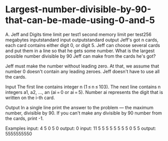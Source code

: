 # Largest-number-divisible-by-90-that-can-be-made-using-0-and-5
A. Jeff and Digits
time limit per test1 second
memory limit per test256 megabytes
inputstandard input
outputstandard output
Jeff's got n cards, each card contains either digit 0, or digit 5. Jeff can choose several cards and put them in a line so that he gets some number. What is the largest possible number divisible by 90 Jeff can make from the cards he's got?

Jeff must make the number without leading zero. At that, we assume that number 0 doesn't contain any leading zeroes. Jeff doesn't have to use all the cards.

Input
The first line contains integer n (1 ≤ n ≤ 103). The next line contains n integers a1, a2, ..., an (ai = 0 or ai = 5). Number ai represents the digit that is written on the i-th card.

Output
In a single line print the answer to the problem — the maximum number, divisible by 90. If you can't make any divisible by 90 number from the cards, print -1.

Examples
input:
4
5 0 5 0
output:
0
input:
11
5 5 5 5 5 5 5 5 0 5 5
output:
5555555550

